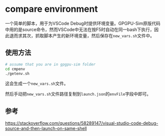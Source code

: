 # compare environment
一个简单的脚本，用于为VSCode Debug时提供环境变量。GPGPU-Sim原版代码中用的是source命令，然而VSCode中无法在按F5时自动在同一bash下执行，因此退而求其次，抓取脚本产生的新环境变量，然后保存在`new_vars.sh`文件中。
## 使用方法
```bash
# assume that you are in gpgpu-sim folder
cd cmpenv
./getenv.sh
```
这会生成一个`new_vars.sh`文件。

然后手动把`new_vars.sh`文件路径复制到`launch.json`的`envFile`字段中即可。

## 参考
https://stackoverflow.com/questions/58289147/visual-studio-code-debug-source-and-then-launch-on-same-shell